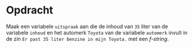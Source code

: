 <script>
  document.addEventListener("copy", function(e) {
    e.preventDefault();
    e.clipboardData.setData("text/plain", "");
  });
</script>

<style>
  .invisible-text {
    color: transparent;
    font-size: 0.1em;
    display: inline;
    margin: 0;
    padding: 0;
  }
  /* To use this, put any text like this: 
  <span class="invisible-text">Your invisible text here</span> 
  */

  table {
    margin: 0 auto;       /* centers table horizontally */
  }
  th {
    font-size: 1.2em !important;
    white-space: nowrap;
  }
  td {
    white-space: nowrap;
  }
</style>

# <b>Opdracht</b>
Maak een variabele <code>uitspraak</code> aan die de inhoud van <code>35</code> liter van de variabele <code>inhoud</code> en het automerk <code>Toyota</code> van de variabele <code>automerk</code> invult in de zin <code>Er past 35 liter benzine in mijn Toyota.</code> met een <i>f-string</i>.